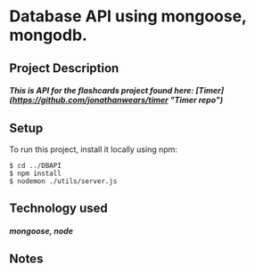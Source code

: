 # Database API using mongoose, mongodb.

## Project Description
##### This is API for the flashcards project found here: [Timer] (https://github.com/jonathanwears/timer "Timer repo")
##### 


## Setup
To run this project, install it locally using npm:

```
$ cd ../DBAPI
$ npm install
$ nodemon ./utils/server.js
```
## Technology used
##### mongoose, node
## Notes
